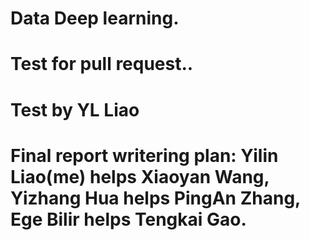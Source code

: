 # Data Deep learning.

# Test for pull request..
# Test by YL Liao
# Final report writering plan: Yilin Liao(me) helps Xiaoyan Wang, Yizhang Hua helps PingAn Zhang, Ege Bilir helps Tengkai Gao.
